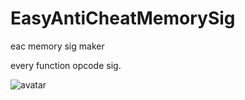 # EasyAntiCheatMemorySig
eac memory sig maker

every function opcode sig.

![avatar](https://bbs.pediy.com/upload/attach/202106/99882_WS3QW5VDPJJWNUZ.jpg)
